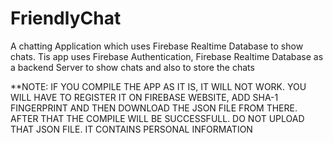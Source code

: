 # FriendlyChat
A chatting Application which uses Firebase Realtime Database to show chats.
Tis app uses Firebase Authentication, Firebase Realtime Database as a backend Server to show chats and also to store the chats

**NOTE: IF YOU COMPILE THE APP AS IT IS, IT WILL NOT WORK. YOU WILL HAVE TO REGISTER IT ON FIREBASE WEBSITE, ADD SHA-1 FINGERPRINT AND THEN DOWNLOAD THE JSON FILE FROM THERE. AFTER THAT THE COMPILE WILL BE SUCCESSFULL. DO NOT UPLOAD THAT JSON FILE. IT CONTAINS PERSONAL INFORMATION
